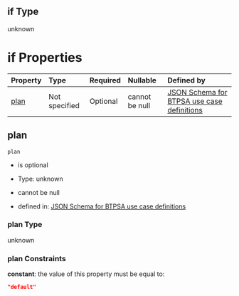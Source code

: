 ## if Type

unknown

# if Properties

| Property      | Type          | Required | Nullable       | Defined by                                                                                                                                                                                                                                  |
| :------------ | :------------ | :------- | :------------- | :------------------------------------------------------------------------------------------------------------------------------------------------------------------------------------------------------------------------------------------ |
| [plan](#plan) | Not specified | Optional | cannot be null | [JSON Schema for BTPSA use case definitions](btpsa-usecase-properties-services-items-allof-2-then-allof-45-then-allof-2-if-properties-plan.md "undefined#/properties/services/items/allOf/2/then/allOf/45/then/allOf/2/if/properties/plan") |

## plan



`plan`

*   is optional

*   Type: unknown

*   cannot be null

*   defined in: [JSON Schema for BTPSA use case definitions](btpsa-usecase-properties-services-items-allof-2-then-allof-45-then-allof-2-if-properties-plan.md "undefined#/properties/services/items/allOf/2/then/allOf/45/then/allOf/2/if/properties/plan")

### plan Type

unknown

### plan Constraints

**constant**: the value of this property must be equal to:

```json
"default"
```
